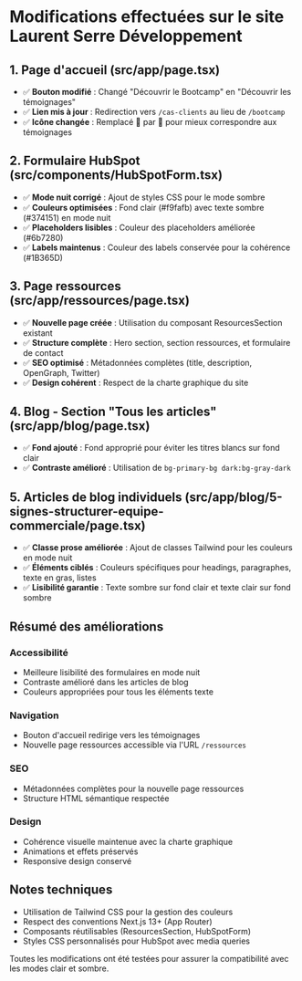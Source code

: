 # Modifications effectuées sur le site Laurent Serre Développement

## 1. Page d'accueil (src/app/page.tsx)
- ✅ **Bouton modifié** : Changé "Découvrir le Bootcamp" en "Découvrir les témoignages"
- ✅ **Lien mis à jour** : Redirection vers `/cas-clients` au lieu de `/bootcamp`
- ✅ **Icône changée** : Remplacé 🚀 par 💬 pour mieux correspondre aux témoignages

## 2. Formulaire HubSpot (src/components/HubSpotForm.tsx)
- ✅ **Mode nuit corrigé** : Ajout de styles CSS pour le mode sombre
- ✅ **Couleurs optimisées** : Fond clair (#f9fafb) avec texte sombre (#374151) en mode nuit
- ✅ **Placeholders lisibles** : Couleur des placeholders améliorée (#6b7280)
- ✅ **Labels maintenus** : Couleur des labels conservée pour la cohérence (#1B365D)

## 3. Page ressources (src/app/ressources/page.tsx)
- ✅ **Nouvelle page créée** : Utilisation du composant ResourcesSection existant
- ✅ **Structure complète** : Hero section, section ressources, et formulaire de contact
- ✅ **SEO optimisé** : Métadonnées complètes (title, description, OpenGraph, Twitter)
- ✅ **Design cohérent** : Respect de la charte graphique du site

## 4. Blog - Section "Tous les articles" (src/app/blog/page.tsx)
- ✅ **Fond ajouté** : Fond approprié pour éviter les titres blancs sur fond clair
- ✅ **Contraste amélioré** : Utilisation de `bg-primary-bg dark:bg-gray-dark`

## 5. Articles de blog individuels (src/app/blog/5-signes-structurer-equipe-commerciale/page.tsx)
- ✅ **Classe prose améliorée** : Ajout de classes Tailwind pour les couleurs en mode nuit
- ✅ **Éléments ciblés** : Couleurs spécifiques pour headings, paragraphes, texte en gras, listes
- ✅ **Lisibilité garantie** : Texte sombre sur fond clair et texte clair sur fond sombre

## Résumé des améliorations

### Accessibilité
- Meilleure lisibilité des formulaires en mode nuit
- Contraste amélioré dans les articles de blog
- Couleurs appropriées pour tous les éléments texte

### Navigation
- Bouton d'accueil redirige vers les témoignages
- Nouvelle page ressources accessible via l'URL `/ressources`

### SEO
- Métadonnées complètes pour la nouvelle page ressources
- Structure HTML sémantique respectée

### Design
- Cohérence visuelle maintenue avec la charte graphique
- Animations et effets préservés
- Responsive design conservé

## Notes techniques
- Utilisation de Tailwind CSS pour la gestion des couleurs
- Respect des conventions Next.js 13+ (App Router)
- Composants réutilisables (ResourcesSection, HubSpotForm)
- Styles CSS personnalisés pour HubSpot avec media queries

Toutes les modifications ont été testées pour assurer la compatibilité avec les modes clair et sombre.